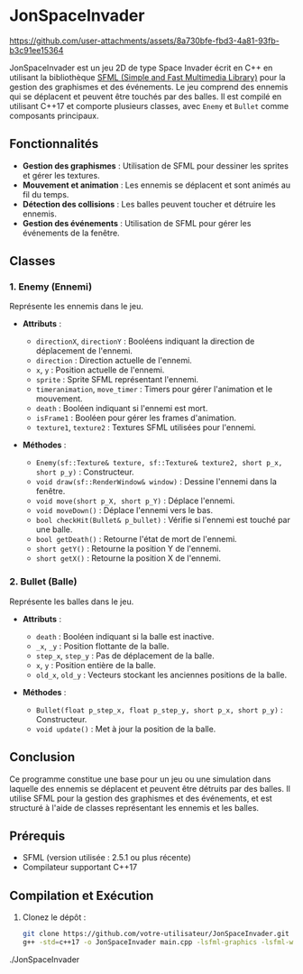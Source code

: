 # JonSpaceInvader
https://github.com/user-attachments/assets/8a730bfe-fbd3-4a81-93fb-b3c91ee15364

JonSpaceInvader est un jeu 2D de type Space Invader écrit en C++ en utilisant la bibliothèque [SFML (Simple and Fast Multimedia Library)](https://www.sfml-dev.org/) pour la gestion des graphismes et des événements. Le jeu comprend des ennemis qui se déplacent et peuvent être touchés par des balles. Il est compilé en utilisant C++17 et comporte plusieurs classes, avec `Enemy` et `Bullet` comme composants principaux.

## Fonctionnalités

- **Gestion des graphismes** : Utilisation de SFML pour dessiner les sprites et gérer les textures.
- **Mouvement et animation** : Les ennemis se déplacent et sont animés au fil du temps.
- **Détection des collisions** : Les balles peuvent toucher et détruire les ennemis.
- **Gestion des événements** : Utilisation de SFML pour gérer les événements de la fenêtre.

## Classes

### 1. Enemy (Ennemi)

Représente les ennemis dans le jeu.

- **Attributs** :
  - `directionX`, `directionY` : Booléens indiquant la direction de déplacement de l'ennemi.
  - `direction` : Direction actuelle de l'ennemi.
  - `x`, `y` : Position actuelle de l'ennemi.
  - `sprite` : Sprite SFML représentant l'ennemi.
  - `timeranimation`, `move_timer` : Timers pour gérer l'animation et le mouvement.
  - `death` : Booléen indiquant si l'ennemi est mort.
  - `isFrame1` : Booléen pour gérer les frames d'animation.
  - `texture1`, `texture2` : Textures SFML utilisées pour l'ennemi.

- **Méthodes** :
  - `Enemy(sf::Texture& texture, sf::Texture& texture2, short p_x, short p_y)` : Constructeur.
  - `void draw(sf::RenderWindow& window)` : Dessine l'ennemi dans la fenêtre.
  - `void move(short p_X, short p_Y)` : Déplace l'ennemi.
  - `void moveDown()` : Déplace l'ennemi vers le bas.
  - `bool checkHit(Bullet& p_bullet)` : Vérifie si l'ennemi est touché par une balle.
  - `bool getDeath()` : Retourne l'état de mort de l'ennemi.
  - `short getY()` : Retourne la position Y de l'ennemi.
  - `short getX()` : Retourne la position X de l'ennemi.

### 2. Bullet (Balle)

Représente les balles dans le jeu.

- **Attributs** :
  - `death` : Booléen indiquant si la balle est inactive.
  - `_x`, `_y` : Position flottante de la balle.
  - `step_x`, `step_y` : Pas de déplacement de la balle.
  - `x`, `y` : Position entière de la balle.
  - `old_x`, `old_y` : Vecteurs stockant les anciennes positions de la balle.

- **Méthodes** :
  - `Bullet(float p_step_x, float p_step_y, short p_x, short p_y)` : Constructeur.
  - `void update()` : Met à jour la position de la balle.

## Conclusion

Ce programme constitue une base pour un jeu ou une simulation dans laquelle des ennemis se déplacent et peuvent être détruits par des balles. Il utilise SFML pour la gestion des graphismes et des événements, et est structuré à l'aide de classes représentant les ennemis et les balles.

## Prérequis

- SFML (version utilisée : 2.5.1 ou plus récente)
- Compilateur supportant C++17

## Compilation et Exécution

1. Clonez le dépôt :
   ```bash
   git clone https://github.com/votre-utilisateur/JonSpaceInvader.git
   g++ -std=c++17 -o JonSpaceInvader main.cpp -lsfml-graphics -lsfml-window -lsfml-system
  ./JonSpaceInvader


